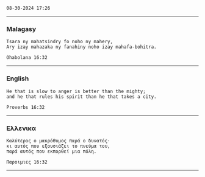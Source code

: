 `` 08-30-2024 17:26 ``

___

### Malagasy

```gospel
Tsara ny mahatsindry fo noho ny mahery,
Ary izay mahazaka ny fanahiny noho izay mahafa-bohitra.

Ohabolana 16:32
```
___

### English

```gospel
He that is slow to anger is better than the mighty;
and he that rules his spirit than he that takes a city.

Proverbs 16:32
```
___

### Eλλενικα

```gospel
Καλύτερος ο μακρόθυμος παρά ο δυνατός·
κι αυτός που εξουσιάζει το πνεύμα του,
παρά αυτός που εκπορθεί μια πόλη.

Παροιμιες 16:32
```
___
